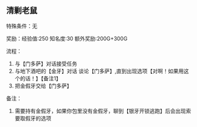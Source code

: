 ## 清剿老鼠
特殊条件：无

奖励：经验值:250 知名度:30 额外奖励:200G+300G

流程：

1. 与【门多萨】对话接受任务
2. 与地下酒吧的【金牙】对话 谈论【门多萨】,直到出现选项【对啊！如果用这个的话！】【备注1】
3. 把金假牙交给【门多萨】


备注：

1. 需要持有金假牙，如果你包里没有金假牙，聊到【银牙开锁逃跑】后会出现索要取假牙的选项
